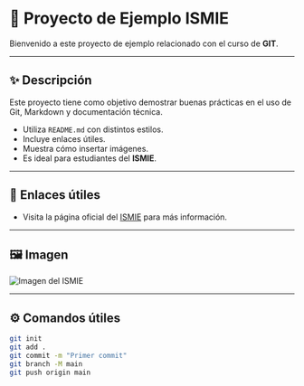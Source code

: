 # 📘 Proyecto de Ejemplo ISMIE

Bienvenido a este proyecto de ejemplo relacionado con el curso de **GIT**.

---

## ✨ Descripción

Este proyecto tiene como objetivo demostrar buenas prácticas en el uso de Git, Markdown y documentación técnica.

- Utiliza `README.md` con distintos estilos.
- Incluye enlaces útiles.
- Muestra cómo insertar imágenes.
- Es ideal para estudiantes del **ISMIE**.

---

## 🔗 Enlaces útiles

- Visita la página oficial del [ISMIE](https://innovacionyformacion.educa.madrid.org/centros/ISMIE) para más información.

---

## 🖼️ Imagen

![Imagen del ISMIE](https://innovacionyformacion.educa.madrid.org/sites/default/files/2021-07/IMG-20210722-WA0003.jpg)


---

## ⚙️ Comandos útiles

```bash
git init
git add .
git commit -m "Primer commit"
git branch -M main
git push origin main
